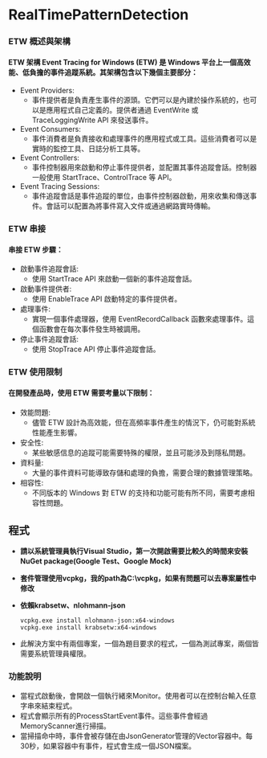 ﻿# RealTimePatternDetection

### ETW 概述與架構
#### ETW 架構 Event Tracing for Windows (ETW) 是 Windows 平台上一個高效能、低負擔的事件追蹤系統。其架構包含以下幾個主要部分：
- Event Providers:
  - 事件提供者是負責產生事件的源頭。它們可以是內建於操作系統的，也可以是應用程式自己定義的。提供者通過 EventWrite 或 TraceLoggingWrite API 來發送事件。
- Event Consumers:
  - 事件消費者是負責接收和處理事件的應用程式或工具。這些消費者可以是實時的監控工具、日誌分析工具等。
- Event Controllers:
  - 事件控制器用來啟動和停止事件提供者，並配置其事件追蹤會話。控制器一般使用 StartTrace、ControlTrace 等 API。
- Event Tracing Sessions:
  - 事件追蹤會話是事件追蹤的單位，由事件控制器啟動，用來收集和傳送事件。會話可以配置為將事件寫入文件或通過網路實時傳輸。
### ETW 串接
#### 串接 ETW 步驟：
- 啟動事件追蹤會話:
  - 使用 StartTrace API 來啟動一個新的事件追蹤會話。
- 啟動事件提供者:
  - 使用 EnableTrace API 啟動特定的事件提供者。
- 處理事件:
  - 實現一個事件處理器，使用 EventRecordCallback 函數來處理事件。這個函數會在每次事件發生時被調用。
- 停止事件追蹤會話:
  - 使用 StopTrace API 停止事件追蹤會話。

### ETW 使用限制
#### 在開發產品時，使用 ETW 需要考量以下限制：
- 效能問題:
    - 儘管 ETW 設計為高效能，但在高頻率事件產生的情況下，仍可能對系統性能產生影響。
- 安全性:
    - 某些敏感信息的追蹤可能需要特殊的權限，並且可能涉及到隱私問題。
- 資料量:
    - 大量的事件資料可能導致存儲和處理的負擔，需要合理的數據管理策略。
- 相容性:
    - 不同版本的 Windows 對 ETW 的支持和功能可能有所不同，需要考慮相容性問題。

## 程式
- **請以系統管理員執行Visual Studio，第一次開啟需要比較久的時間來安裝NuGet package(Google Test、Google Mock)**

- **套件管理使用vcpkg，我的path為C:\vcpkg，如果有問題可以去專案屬性中修改**

- **依賴krabsetw、nlohmann-json**
  ```
  vcpkg.exe install nlohmann-json:x64-windows
  vcpkg.exe install krabsetw:x64-windows
  ```

- 此解決方案中有兩個專案，一個為題目要求的程式，一個為測試專案，兩個皆需要系統管理員權限。
### 功能說明
- 當程式啟動後，會開啟一個執行緒來Monitor。使用者可以在控制台輸入任意字串來結束程式。
- 程式會顯示所有的ProcessStartEvent事件。這些事件會經過MemoryScanner進行掃描。
- 當掃描命中時，事件會被存儲在由JsonGenerator管理的Vector容器中。每30秒，如果容器中有事件，程式會生成一個JSON檔案。


